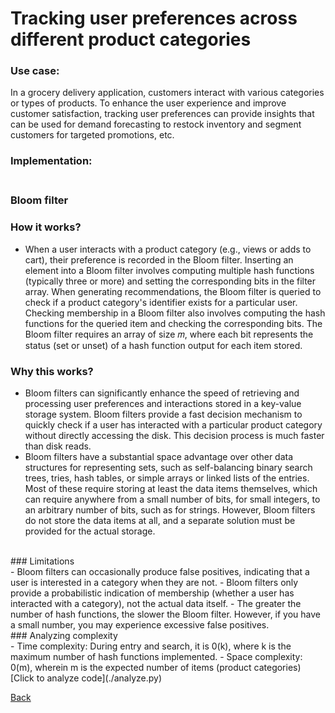 # Tracking user preferences across different product categories
### Use case: ###
In a grocery delivery application, customers interact with various categories or types of products. To enhance the user experience and improve customer satisfaction, tracking user preferences can provide insights that can be used for demand forecasting to restock inventory and segment customers for targeted promotions, etc. <br>
### Implementation: <br><br>
### Bloom filter <br>
  ### How it works? 
  - When a user interacts with a product category (e.g., views or adds to cart), their preference is recorded in the Bloom filter. Inserting an element into a Bloom filter involves computing multiple hash functions (typically three or more) and setting the corresponding bits in the filter array. 
When generating recommendations, the Bloom filter is queried to check if a product category's identifier exists for a particular user. Checking membership in a Bloom filter also involves computing the hash functions for the queried item and checking the corresponding bits. 
The Bloom filter requires an array of size 𝑚, where each bit represents the status (set or unset) of a hash function output for each item stored.<br>

  ### Why this works? <br>
  - Bloom filters can significantly enhance the speed of retrieving and processing user preferences and interactions stored in a key-value storage system. Bloom filters provide a fast decision mechanism to quickly check if a user has interacted with a particular product category without directly accessing the disk. This decision process is much faster than disk reads.
  - Bloom filters have a substantial space advantage over other data structures for representing sets, such as self-balancing binary search trees, tries, hash tables, or simple arrays or linked lists of the entries. Most of these require storing at least the data items themselves, which can require anywhere from a small number of bits, for small integers, to an arbitrary number of bits, such as for strings. However, Bloom filters do not store the data items at all, and a separate solution must be provided for the actual storage.
  <br>
  ### Limitations <br>
  - Bloom filters can occasionally produce false positives, indicating that a user is interested in a category when they are not.
  - Bloom filters only provide a probabilistic indication of membership (whether a user has interacted with a category), not the actual data itself.
  - The greater the number of hash functions, the slower the Bloom filter. However, if you have a small number, you may experience excessive false positives. <br>
  ### Analyzing complexity <br>
  - Time complexity: During entry and search, it is 0(k), where k is the maximum number of hash functions implemented.
  - Space complexity: 0(m), wherein m is the expected number of items (product categories)
  <br>
  [Click to analyze code](./analyze.py)
  



[Back](README.md#applying-dsa-to-achieve-key-functionalities)

